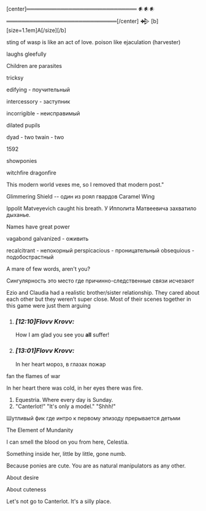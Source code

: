 [center]═════════════════════════════ 𒀭𒀭𒀭 ═════════════════════════════[/center]
𒄈 [b][size=1.1em]A[/size][/b]

sting of wasp is like an act of love. poison like ejaculation (harvester)

laughs gleefully

Children are parasites

tricksy

edifying - поучительный

intercessory - заступник

incorrigible - неисправимый

dilated pupils

dyad - two
twain - two

1592

showponies

witchfire
dragonfire

This modern world vexes me, so I removed that modern post."


Glimmering Shield -- один из роял гвардов
Caramel Wing

Ippolit Matveyevich caught his breath.
У Ипполита Матвеевича захватило дыханье.

Names have great power

vagabond
galvanized - оживить

recalcitrant - непокорный
perspicacious - проницательный
obsequious - подобострастный

A mare of few words, aren't you?

Сингулярность это место где причинно-следственные связи исчезают


Ezio and Claudia had a realistic brother/sister relationship. They cared about each other but they weren’t super close. Most of their scenes together in this game were just them arguing

1. ### _[_12:10_]_Flovv Krovv_:_ 
    
    How I am glad you see you **all** suffer!
    
2. ### _[_13:01_]_Flovv Krovv_:_ 
    
    In her heart мороз, в глазах пожар

fan the flames of war

In her heart there was cold, in her eyes there was fire.

1. Equestria. Where every day is Sunday.
2. "Canterlot!" "It's only a model." "Shhh!"


Шутливый фик где интро к первому эпизоду прерывается детьми

The Element of Mundanity

I can smell the blood on you from here, Celestia.

Something inside her, little by little, gone numb.

Because ponies are cute. You are as natural manipulators as any other.


About desire

About cuteness



Let's not go to Canterlot. It's a silly place.
